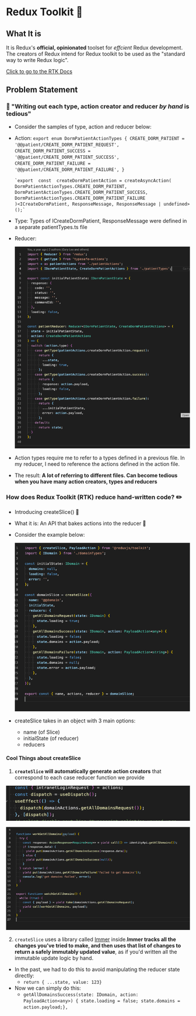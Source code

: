 # Redux Toolkit :rocket:

## What It is

It is Redux's <b>official, opinionated</b> toolset for <i>effcient</I> Redux development. The creators of Redux intend for Redux toolkit to be used as the "standard way to write Redux logic".

[Click to go to the RTK Docs](https://redux-toolkit.js.org/introduction/getting-started)

## Problem Statement

### :dart: "Writing out each type, action creator and reducer <i>by hand</i> is tedious"

- Consider the samples of type, action and reducer below:
- Action:
  `export enum DormPatientActionTypes { CREATE_DORM_PATIENT = '@@patient/CREATE_DORM_PATIENT_REQUEST', CREATE_DORM_PATIENT_SUCCESS = '@@patient/CREATE_DORM_PATIENT_SUCCESS', CREATE_DORM_PATIENT_FAILURE = '@@patient/CREATE_DORM_PATIENT_FAILURE', }`

      `export  const  createDormPatientAction = createAsyncAction(
      DormPatientActionTypes.CREATE_DORM_PATIENT,
      DormPatientActionTypes.CREATE_DORM_PATIENT_SUCCESS,
      DormPatientActionTypes.CREATE_DORM_PATIENT_FAILURE
      )<ICreateDormPatient, ResponseMessage, ResponseMessage | undefined>();`

- Type: Types of ICreateDormPatient, ResponseMessage were defined in a separate patientTypes.ts file

- Reducer:

  ![alt text](./screenshots/reducer_eg_1.png)

- Action types require me to refer to a types defined in a previous file. In my reducer, I need to reference the actions defined in the action file.
- The result: <b>A lot of referring to different files. Can become tedious when you have many action creators, types and reducers</b>

### How does Redux Toolkit (RTK) reduce hand-written code? :pencil2:

- Introducing createSlice() :pizza:

- What it is: An API that bakes actions into the reducer :cake:
- Consider the example below:

  ![alt text](./screenshots/slice_example.png)

- createSlice takes in an object with 3 main options:
  - name (of Slice)
  - initialState (of reducer)
  - reducers

#### Cool Things about createSlice

1. **`createSlice` will automatically generate action creators** that correspond to each case reducer function we provide

![alt text](./screenshots/domainAction_example.png)

![alt text](./screenshots/domainAction_saga.png)

2. `createSlice` uses a library called [Immer](https://immerjs.github.io/immer/) inside.**Immer tracks all the changes you've tried to make, and then uses that list of changes to return a safely immutably updated value**, as if you'd written all the immutable update logic by hand.

- In the past, we had to do this to avoid manipulating the reducer state directly:
  - `return { ...state, value: 123}`
- Now we can simply do this:
  - `getAllDomainsSuccess(state: IDomain, action: PayloadAction<any>) { state.loading = false; state.domains = action.payload;},`
